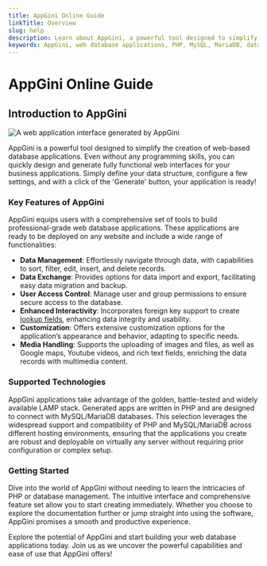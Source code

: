 ```yaml
---
title: AppGini Online Guide
linkTitle: Overview
slug: help
description: Learn about AppGini, a powerful tool designed to simplify the creation of web-based database applications.
keywords: AppGini, web database applications, PHP, MySQL, MariaDB, data management, user access control, customization, media handling, nocode, lowcode, host anywhere
---
```


# AppGini Online Guide

## Introduction to AppGini

![A web application interface generated by AppGini](https://cdn.bigprof.com/images/appgini-24.14-tv-zoomable-thumbnails.png "A web application interface generated by AppGini")

AppGini is a powerful tool designed to simplify the creation of web-based database applications. Even without any programming skills, you can quickly design and generate fully functional web interfaces for your business applications. Simply define your data structure, configure a few settings, and with a click of the 'Generate' button, your application is ready!

### Key Features of AppGini

AppGini equips users with a comprehensive set of tools to build professional-grade web database applications. These applications are ready to be deployed on any website and include a wide range of functionalities:

- **Data Management**: Effortlessly navigate through data, with capabilities to sort, filter, edit, insert, and delete records.
- **Data Exchange**: Provides options for data import and export, facilitating easy data migration and backup.
- **User Access Control**: Manage user and group permissions to ensure secure access to the database.
- **Enhanced Interactivity**: Incorporates foreign key support to create [lookup fields](working-with-projects/understanding-lookup-fields.md), enhancing data integrity and usability.
- **Customization**: Offers extensive customization options for the application’s appearance and behavior, adapting to specific needs.
- **Media Handling**: Supports the uploading of images and files, as well as Google maps, Youtube videos, and rich text fields, enriching the data records with multimedia content.

### Supported Technologies

AppGini applications take advantage of the golden, battle-tested and widely available LAMP stack. Generated apps are written in PHP and are designed to connect with MySQL/MariaDB databases. This selection leverages the widespread support and compatibility of PHP and MySQL/MariaDB across different hosting environments, ensuring that the applications you create are robust and deployable on virtually any server without requiring prior configuration or complex setup.

### Getting Started

Dive into the world of AppGini without needing to learn the intricacies of PHP or database management. The intuitive interface and comprehensive feature set allow you to start creating immediately. Whether you choose to explore the documentation further or jump straight into using the software, AppGini promises a smooth and productive experience.

Explore the potential of AppGini and start building your web database applications today. Join us as we uncover the powerful capabilities and ease of use that AppGini offers!

